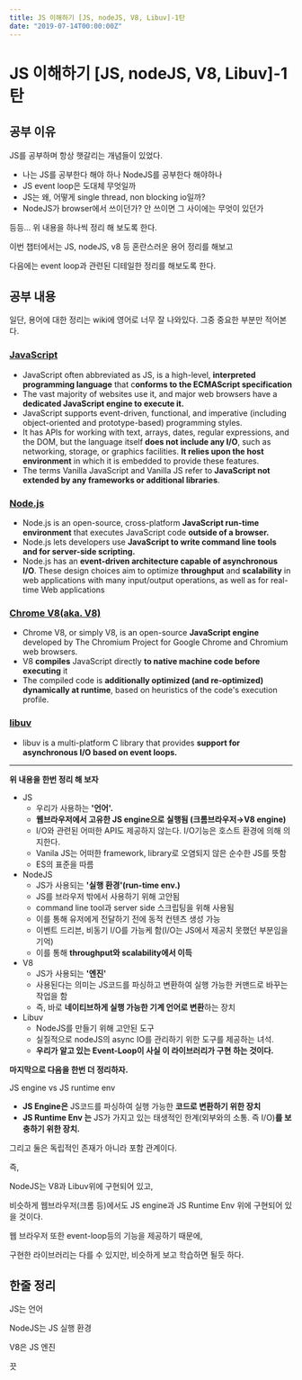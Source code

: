 ```yaml
---
title: JS 이해하기 [JS, nodeJS, V8, Libuv]-1탄
date: "2019-07-14T00:00:00Z"
---
```


# JS 이해하기 [JS, nodeJS, V8, Libuv]-1탄

## 공부 이유

JS를 공부하며 항상 햇갈리는 개념들이 있었다.

- 나는 JS를 공부한다 해야 하나 NodeJS를 공부한다 해야하나
- JS event loop은 도대체 무엇일까
- JS는 왜, 어떻게 single thread, non blocking io일까?
- NodeJS가 browser에서 쓰이던가? 안 쓰이면 그 사이에는 무엇이 있던가

등등... 위 내용을 하나씩 정리 해 보도록 한다.

이번 챕터에서는 JS, nodeJS, v8 등 혼란스러운 용어 정리를 해보고

다음에는 event loop과 관련된 디테일한 정리를 해보도록 한다.

## 공부 내용

일단, 용어에 대한 정리는 wiki에 영어로 너무 잘 나와있다. 그중 중요한 부분만 적어본다.

### [JavaScript](https://en.wikipedia.org/wiki/JavaScript)

- JavaScript often abbreviated as JS, is a high-level, **interpreted programming language** that c**onforms to the ECMAScript specification**
- The vast majority of websites use it, and major web browsers have a **dedicated JavaScript engine to execute it.**
- JavaScript supports event-driven, functional, and imperative (including object-oriented and prototype-based) programming styles.
- It has APIs for working with text, arrays, dates, regular expressions, and the DOM, but the language itself **does not include any I/O**, such as networking, storage, or graphics facilities. **It relies upon the host environment** in which it is embedded to provide these features.
- The terms Vanilla JavaScript and Vanilla JS refer to **JavaScript not extended by any frameworks or additional libraries**.

### [Node.js](https://en.wikipedia.org/wiki/Node.js)

- Node.js is an open-source, cross-platform **JavaScript run-time environment** that executes JavaScript code **outside of a browser.**
- Node.js lets developers use **JavaScript to write command line tools and for server-side scripting.**
- Node.js has an **event-driven architecture capable of asynchronous I/O**. These design choices aim to optimize **throughput** and **scalability** in web applications with many input/output operations, as well as for real-time Web applications

### **[Chrome V8(aka. V8)](https://en.wikipedia.org/wiki/Chrome_V8)**

- Chrome V8, or simply V8, is an open-source **JavaScript engine** developed by The Chromium Project for Google Chrome and Chromium web browsers.
- V8 **compiles** JavaScript directly **to native machine code before executing** it
- The compiled code is **additionally optimized (and re-optimized) dynamically at runtime**, based on heuristics of the code's execution profile.

### [libuv](https://en.wikipedia.org/wiki/Libuv)

- libuv is a multi-platform C library that provides **support for asynchronous I/O based on event loops.**

---

**위 내용을 한번 정리 해 보자**

- JS
  - 우리가 사용하는 **'언어'.**
  - **웹브라우저에서 고유한 JS engine으로 실행됨 (크롬브라우저→V8 engine)**
  - I/O와 관련된 어떠한 API도 제공하지 않는다. I/O기능은 호스트 환경에 의해 의지한다.
  - Vanila JS는 어떠한 framework, library로 오염되지 않은 순수한 JS를 뜻함
  - ES의 표준을 따름
- NodeJS
  - JS가 사용되는 **'실행 환경'(run-time env.)**
  - JS를 브라우저 밖에서 사용하기 위해 고안됨
  - command line tool과 server side 스크립팅을 위해 사용됨
  - 이를 통해 유저에게 전달하기 전에 동적 컨텐츠 생성 가능
  - 이벤트 드리븐, 비동기 I/O를 가능케 함(I/O는 JS에서 제공치 못했던 부분임을 기억)
  - 이를 통해 **throughput와 scalability에서 이득**
- V8
  - JS가 사용되는 **'엔진'**
  - 사용된다는 의미는 JS코드를 파싱하고 변환하여 실행 가능한 커맨드로 바꾸는 작업을 함
  - 즉, 바로 **네이티브하게 실행 가능한 기계 언어로 변환**하는 장치
- Libuv
  - NodeJS를 만들기 위해 고안된 도구
  - 실질적으로 nodeJS의 async IO를 관리하기 위한 도구를 제공하는 녀석.
  - **우리가 알고 있는 Event-Loop이 사실 이 라이브러리가 구현 하는 것이다.**

**마지막으로 다음을 한번 더 정리하자.**

JS engine vs JS runtime env

- **JS Engine은** JS코드를 파싱하여 실행 가능한 **코드로 변환하기 위한 장치**
- **JS Runtime Env 는** JS가 가지고 있는 태생적인 한계(외부와의 소통. 즉 I/O)**를 보충하기 위한 장치.**

그리고 둘은 독립적인 존재가 아니라 포함 관계이다.

즉,

NodeJS는 V8과 Libuv위에 구현되어 있고,

비슷하게 웹브라우저(크롬 등)에서도 JS engine과 JS Runtime Env 위에 구현되어 있을 것이다.

웹 브라우저 또한 event-loop등의 기능을 제공하기 때문에,

구현한 라이브러리는 다를 수 있지만, 비슷하게 보고 학습하면 될듯 하다.

## 한줄 정리

JS는 언어

NodeJS는 JS 실행 환경

V8은 JS 엔진

끗
